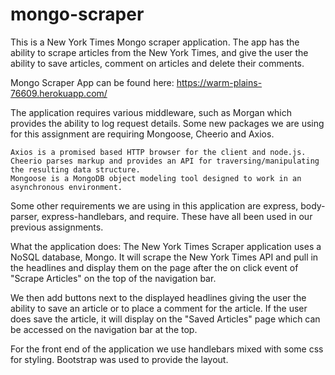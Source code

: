 # mongo-scraper

This is a New York Times Mongo scraper application.  The app has the ability to scrape articles from the New York Times, and give the user the ability to save articles, comment on articles and delete their comments.

Mongo Scraper App can be found here: https://warm-plains-76609.herokuapp.com/

The application requires various middleware, such as Morgan which provides the ability to log request details.  Some new packages we are using for this assignment are requiring Mongoose, Cheerio and Axios.

    Axios is a promised based HTTP browser for the client and node.js.
    Cheerio parses markup and provides an API for traversing/manipulating the resulting data structure.
    Mongoose is a MongoDB object modeling tool designed to work in an asynchronous environment.

Some other requirements we are using in this application are express, body-parser, express-handlebars, and require.  These have all been used in our previous assignments.

What the application does:
The New York Times Scraper application uses a NoSQL database, Mongo.  It will scrape the New York Times API and pull in the headlines and display them on the page after the on click event of "Scrape Articles" on the top of the navigation bar.

We then add buttons next to the displayed headlines giving the user the ability to save an article or to place a comment for the article.  If the user does save the article, it will display on the "Saved Articles" page which can be accessed on the navigation bar at the top.

For the front end of the application we use handlebars mixed with some css for styling.  Bootstrap was used to provide the layout.



